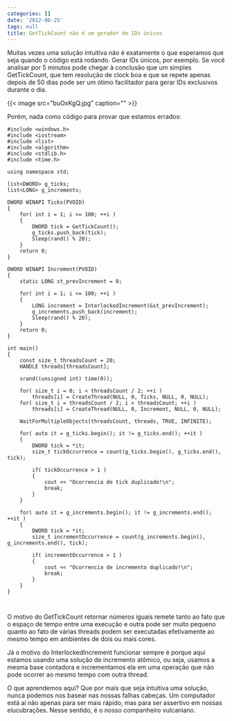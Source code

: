 ```yaml
---
categories: []
date: '2012-06-25'
tags: null
title: GetTickCount não é um gerador de IDs únicos
---
```


Muitas vezes uma solução intuitiva não é exatamente o que esperamos que seja quando o código está rodando. Gerar IDs únicos, por exemplo. Se você analisar por 5 minutos pode chegar à conclusão que um simples GetTickCount, que tem resolução de clock boa e que se repete apenas depois de 50 dias pode ser um ótimo facilitador para gerar IDs exclusivos durante o dia.

{{< image src="buOxKgQ.jpg" caption="" >}}

Porém, nada como código para provar que estamos errados:

```
#include <windows.h>
#include <iostream>
#include <list>
#include <algorithm>
#include <stdlib.h>
#include <time.h>

using namespace std;

list<DWORD> g_ticks;
list<LONG> g_increments;

DWORD WINAPI Ticks(PVOID)
{
    for( int i = 1; i <= 100; ++i )
    {
        DWORD tick = GetTickCount();
        g_ticks.push_back(tick);
        Sleep(rand() % 20);
    }
    return 0;
}

DWORD WINAPI Increment(PVOID)
{
    static LONG st_prevIncrement = 0;

    for( int i = 1; i <= 100; ++i )
    {
        LONG increment = InterlockedIncrement(&st_prevIncrement);
        g_increments.push_back(increment);
        Sleep(rand() % 20);
    }
    return 0;
}

int main()
{
    const size_t threadsCount = 20;
    HANDLE threads[threadsCount];

    srand((unsigned int) time(0));

    for( size_t i = 0; i < threadsCount / 2; ++i )
        threads[i] = CreateThread(NULL, 0, Ticks, NULL, 0, NULL);
    for( size_t i = threadsCount / 2; i < threadsCount; ++i )
        threads[i] = CreateThread(NULL, 0, Increment, NULL, 0, NULL);

    WaitForMultipleObjects(threadsCount, threads, TRUE, INFINITE);

    for( auto it = g_ticks.begin(); it != g_ticks.end(); ++it )
    {
        DWORD tick = *it;
        size_t tickOccurrence = count(g_ticks.begin(), g_ticks.end(), tick);

        if( tickOccurrence > 1 )
        {
            cout << "Ocorrencia de tick duplicado!\n";
            break;
        }
    }

    for( auto it = g_increments.begin(); it != g_increments.end(); ++it )
    {
        DWORD tick = *it;
        size_t incrementOccurrence = count(g_increments.begin(), g_increments.end(), tick);

        if( incrementOccurrence > 1 )
        {
            cout << "Ocorrencia de incremento duplicado!\n";
            break;
        }
    }
}

 

```

O motivo do GetTickCount retornar números iguais remete tanto ao fato que o espaço de tempo entre uma execução e outra pode ser muito pequeno quanto ao fato de várias threads podem ser executadas efetivamente ao mesmo tempo em ambientes de dois ou mais cores.

Já o motivo do InterlockedIncrement funcionar sempre é porque aqui estamos usando uma solução de incremento atômico, ou seja, usamos a mesma base contadora e incrementamos ela em uma operação que não pode ocorrer ao mesmo tempo com outra thread.

O que aprendemos aqui? Que por mais que seja intuitiva uma solução, nunca podemos nos basear nas nossas falhas cabeças. Um computador está aí não apenas para ser mais rápido, mas para ser assertivo em nossas elucubrações. Nesse sentido, é o nosso companheiro vulcaniano.

